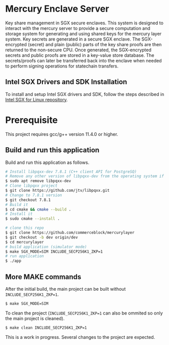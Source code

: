 # Mercury Enclave Server

Key share management in SGX secure enclaves. This system is designed to interact with the mercury server to provide a secure computation and storage system for generating and using shared keys for the mercury layer system. Key secrets are generated in a secure SGX enclave. The SGX-encrypted (secret) and plain (public) parts of the key share proofs are then returned to the non-secure CPU. Once generated, the SGX-encrypted secrets and public proofs are stored in a key-value store database. The secrets/proofs can later be transferred back into the enclave when needed to perform signing operations for statechain transfers.

## Intel SGX Drivers and SDK Installation

To install and setup Intel SGX drivers and SDK, follow the steps described in [Intel SGX for Linux repository](https://github.com/intel/linux-sgx).

# Prerequisite

This project requires gcc/g++ version 11.4.0 or higher.

## Build and run this application

Build and run this application as follows.

```bash
# Install libpqxx-dev 7.8.1 (C++ client API for PostgreSQ)
# Remove any other version of libpqxx-dev from the operating system if necessary
$ sudo apt remove libpqxx-dev
# Clone libpqxx project
$ git clone https://github.com/jtv/libpqxx.git
# Change to 7.8.1 version
$ git checkout 7.8.1
# Build it
$ cd cmake && cmake --build .
# Install it
$ sudo cmake --install .

# clone this repo
$ git clone https://github.com/commerceblock/mercurylayer
$ git checkout -b dev origin/dev
$ cd mercurylayer
# build application (simulator mode)
$ make SGX_MODE=SIM INCLUDE_SECP256K1_ZKP=1
# run application
$ ./app
```

## More MAKE commands

After the initial build, the main project can be built without `INCLUDE_SECP256K1_ZKP=1`.
```
$ make SGX_MODE=SIM
```

To clean the project (`INCLUDE_SECP256K1_ZKP=1` can also be ommited so only the main project is cleaned).
```
$ make clean INCLUDE_SECP256K1_ZKP=1
```

This is a work in progress. Several changes to the project are expected.
